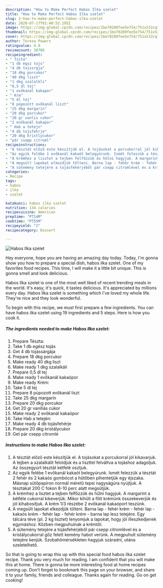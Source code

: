 ```yaml
---
description: "How to Make Perfect Habos Ilka szelet"
title: "How to Make Perfect Habos Ilka szelet"
slug: 2-how-to-make-perfect-habos-ilka-szelet
date: 2020-07-17T01:48:53.195Z
image: https://img-global.cpcdn.com/recipes/1be70289fee5e754/751x532cq70/habos-ilka-szelet-recept-foto.jpg
thumbnail: https://img-global.cpcdn.com/recipes/1be70289fee5e754/751x532cq70/habos-ilka-szelet-recept-foto.jpg
cover: https://img-global.cpcdn.com/recipes/1be70289fee5e754/751x532cq70/habos-ilka-szelet-recept-foto.jpg
author: Teresa Powers
ratingvalue: 4.9
reviewcount: 38786
recipeingredient:
- " Tszta"
- "1 db egsz tojs"
- "4 db tojssrgja"
- "18 dkg porcukor"
- "40 dkg liszt"
- "1 dkg szalalkli"
- "0,5 dl tej"
- "1 evőkanál kakapor"
- " Krm"
- "5 dl tej"
- "8 púpozott evőkanál liszt"
- "25 dkg margarin"
- "20 dkg porcukor"
- "20 gr vanlis cukor"
- "2 evőkanál kakapor"
- " Hab a tetejn"
- "4 db tojsfehrje"
- "20 dkg kristlycukor"
- "pár csepp citroml"
recipeinstructions:
- "A tésztát előző este készítjük el. A tojásokat a porcukorral jól kikavarjuk. A tejben a szalalkálit feloldjuk és a liszttel felváltva a tojáshoz adagoljuk. Az összegyúrt tésztát kétfelé osztjuk."
- "Az egyik felébe 1 evőkanál kakaót belegyúrunk. Ismét felezzük a tésztát 2 fehér és 2 kakaós gombócot a hűtőben pihentetjük egy éjszaka. Másnap sütőpapíron normál méretű tepsi nagyságúra nyújtjuk. A tésztákat 200 C fokon 8-10 perc alatt megsütjük."
- "A krémhez a lisztet a tejben felfőzzük és hűlni hagyjuk. A margarint a kétféle cukorral kikeverjük. Mikor kihűlt a főtt krémünk összekeverjük és jól kihabosítjuk. A krém 1/3 részébe 2 evőkanál kakaóport teszünk."
- "A megsült lapokat elkezdjük tölteni. Barna lap - fehér krém - fehér lap - kakaós krém - fehér lap - fehér krém - barna lap lesz tetejére. Egy tálcára téve (pl. 2 kg lisztet) lenyomjuk a lapokat, hogy jól illeszkedjenek egymáshoz. Közben megpuhulnak a krémtől."
- "A sütemény tetejére a tojásfehérjéből pár csepp citromlével és a kristálycukorral gőz felett kemény habot verünk. A megpuhult sütemény tetejére kenjük. Szobahőmérsékleten hagyjuk száradni, utána szeletelhető."
categories:
- Recipe
tags:
- habos
- ilka
- szelet

katakunci: habos ilka szelet 
nutrition: 134 calories
recipecuisine: American
preptime: "PT14M"
cooktime: "PT55M"
recipeyield: "2"
recipecategory: Dessert

---
```



![Habos Ilka szelet](https://img-global.cpcdn.com/recipes/1be70289fee5e754/751x532cq70/habos-ilka-szelet-recept-foto.jpg)

Hey everyone, hope you are having an amazing day today. Today, I'm gonna show you how to prepare a special dish, habos ilka szelet. One of my favorites food recipes. This time, I will make it a little bit unique. This is gonna smell and look delicious.



Habos Ilka szelet is one of the most well liked of recent trending meals in the world. It's easy, it's quick, it tastes delicious. It's appreciated by millions every day. Habos Ilka szelet is something which I've loved my whole life. They're nice and they look wonderful.


To begin with this recipe, we must first prepare a few ingredients. You can have habos ilka szelet using 19 ingredients and 5 steps. Here is how you cook it.

<!--inarticleads1-->

##### The ingredients needed to make Habos Ilka szelet:

1. Prepare  Tészta:
1. Take 1 db egész tojás
1. Get 4 db tojássárgája
1. Prepare 18 dkg porcukor
1. Make ready 40 dkg liszt
1. Make ready 1 dkg szalalkáli
1. Prepare 0,5 dl tej
1. Make ready 1 evőkanál kakaópor
1. Make ready  Krém:
1. Take 5 dl tej
1. Prepare 8 púpozott evőkanál liszt
1. Take 25 dkg margarin
1. Prepare 20 dkg porcukor
1. Get 20 gr vaníliás cukor
1. Make ready 2 evőkanál kakaópor
1. Take  Hab a tetején:
1. Make ready 4 db tojásfehérje
1. Prepare 20 dkg kristálycukor
1. Get pár csepp citromlé




<!--inarticleads2-->

##### Instructions to make Habos Ilka szelet:

1. A tésztát előző este készítjük el. A tojásokat a porcukorral jól kikavarjuk. A tejben a szalalkálit feloldjuk és a liszttel felváltva a tojáshoz adagoljuk. Az összegyúrt tésztát kétfelé osztjuk.
1. Az egyik felébe 1 evőkanál kakaót belegyúrunk. Ismét felezzük a tésztát 2 fehér és 2 kakaós gombócot a hűtőben pihentetjük egy éjszaka. Másnap sütőpapíron normál méretű tepsi nagyságúra nyújtjuk. A tésztákat 200 C fokon 8-10 perc alatt megsütjük.
1. A krémhez a lisztet a tejben felfőzzük és hűlni hagyjuk. A margarint a kétféle cukorral kikeverjük. Mikor kihűlt a főtt krémünk összekeverjük és jól kihabosítjuk. A krém 1/3 részébe 2 evőkanál kakaóport teszünk.
1. A megsült lapokat elkezdjük tölteni. Barna lap - fehér krém - fehér lap - kakaós krém - fehér lap - fehér krém - barna lap lesz tetejére. Egy tálcára téve (pl. 2 kg lisztet) lenyomjuk a lapokat, hogy jól illeszkedjenek egymáshoz. Közben megpuhulnak a krémtől.
1. A sütemény tetejére a tojásfehérjéből pár csepp citromlével és a kristálycukorral gőz felett kemény habot verünk. A megpuhult sütemény tetejére kenjük. Szobahőmérsékleten hagyjuk száradni, utána szeletelhető.




So that is going to wrap this up with this special food habos ilka szelet recipe. Thank you very much for reading. I am confident that you will make this at home. There is gonna be more interesting food at home recipes coming up. Don't forget to bookmark this page on your browser, and share it to your family, friends and colleague. Thanks again for reading. Go on get cooking!
